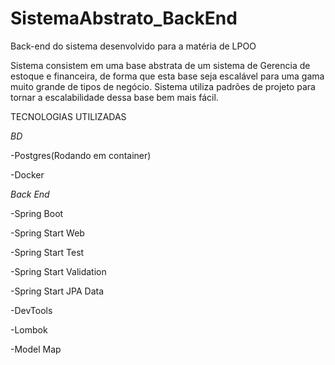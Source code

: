 # SistemaAbstrato_BackEnd
Back-end do sistema desenvolvido para a matéria de LPOO

Sistema consistem em uma base abstrata de um sistema de Gerencia de estoque e financeira, de forma que esta base seja escalável para uma gama muito grande de tipos de negócio. Sistema utiliza padrões de projeto para tornar a escalabilidade dessa base bem mais fácil.

TECNOLOGIAS UTILIZADAS

*BD*

-Postgres(Rodando em container)

-Docker


*Back End*

-Spring Boot

  -Spring Start Web

  -Spring Start Test

  -Spring Start Validation

  -Spring Start JPA Data

  -DevTools

  -Lombok
  
  -Model Map
